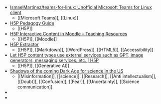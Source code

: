 - [IsmaelMartinez/teams-for-linux: Unofficial Microsoft Teams for Linux client](https://github.com/IsmaelMartinez/teams-for-linux)
	- [[Microsoft Teams]], [[Linux]]
- [H5P Pedagogy Guide](https://h5p.psu.edu/)
	- [[H5P]]
- [H5P Interactive Content in Moodle – Teaching Resources](https://teaching-resources.delta.ncsu.edu/h5p-interactive-content/)
	- [[H5P]], [[Moodle]]
- [H5P Extractor](https://snordian.de/h5p-extractor-poc/)
	- [[H5P]], [[Markdown]], [[WordPress]], [[HTML5]], [[Accessibility]]
- [Let H5P content types use external services such as GPT, image generators, messaging services, etc. | H5P](https://h5p.org/node/1454313)
	- [[H5P]], [[Generative AI]]
- [Shadows of the coming Dark Age for science in the US](https://www.protagonist-science.com/p/shadows-of-the-coming-dark-age-for)
	- [[Misinformation]], [[science]], [[Research]], [[Anti intellectualism]], [[Doubt]], [[Confusion]], [[Fear]], [[Uncertainty]], [[Science communication]]
-
-